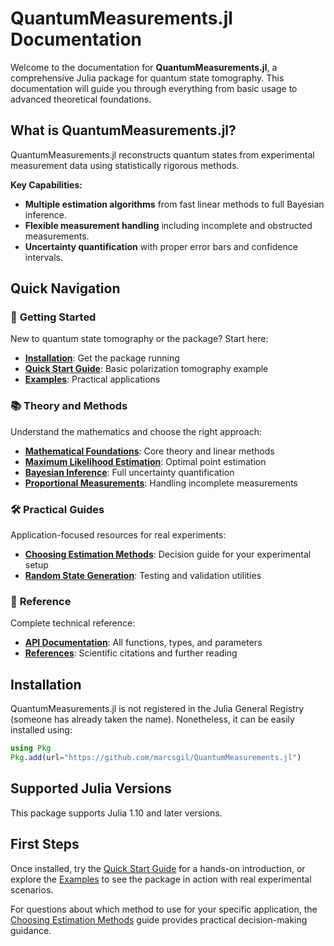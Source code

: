 # QuantumMeasurements.jl Documentation

Welcome to the documentation for **QuantumMeasurements.jl**, a comprehensive Julia package for quantum state tomography. This documentation will guide you through everything from basic usage to advanced theoretical foundations.

## What is QuantumMeasurements.jl?

QuantumMeasurements.jl reconstructs quantum states from experimental measurement data using statistically rigorous methods.

**Key Capabilities:**
- **Multiple estimation algorithms** from fast linear methods to full Bayesian inference.
- **Flexible measurement handling** including incomplete and obstructed measurements.
- **Uncertainty quantification** with proper error bars and confidence intervals.

## Quick Navigation

### 🚀 **Getting Started**
New to quantum state tomography or the package? Start here:
- **[Installation](#installation)**: Get the package running
- **[Quick Start Guide](quick_start.md)**: Basic polarization tomography example
- **[Examples](twin_photons_pvm.md)**: Practical applications

### 📚 **Theory and Methods**  
Understand the mathematics and choose the right approach:
- **[Mathematical Foundations](mathematical_foundations.md)**: Core theory and linear methods
- **[Maximum Likelihood Estimation](maximum_likelihood.md)**: Optimal point estimation
- **[Bayesian Inference](bayesian_inference.md)**: Full uncertainty quantification
- **[Proportional Measurements](proportional_measurements.md)**: Handling incomplete measurements

### 🛠 **Practical Guides**
Application-focused resources for real experiments:
- **[Choosing Estimation Methods](choosing_methods.md)**: Decision guide for your experimental setup
- **[Random State Generation](random_states.md)**: Testing and validation utilities

### 📖 **Reference**
Complete technical reference:
- **[API Documentation](api.md)**: All functions, types, and parameters
- **[References](references.md)**: Scientific citations and further reading

## Installation

QuantumMeasurements.jl is not registered in the Julia General Registry (someone has already taken the name). Nonetheless, it can be easily installed using:

```julia
using Pkg
Pkg.add(url="https://github.com/marcsgil/QuantumMeasurements.jl")
```

## Supported Julia Versions

This package supports Julia 1.10 and later versions.

## First Steps

Once installed, try the [Quick Start Guide](quick_start.md) for a hands-on introduction, or explore the [Examples](twin_photons_pvm.md) to see the package in action with real experimental scenarios.

For questions about which method to use for your specific application, the [Choosing Estimation Methods](choosing_methods.md) guide provides practical decision-making guidance.
